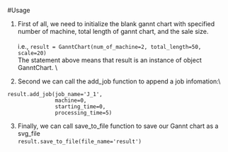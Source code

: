 #Usage
1.  First of all, we need to initialize the blank gannt chart 
with specified number of machine, total length of gannt chart, and the sale size.\
\
i.e.,
`result = GanntChart(num_of_machine=2, total_length=50, scale=20)
`
\
The statement above means that result is an instance of object GanntChart.
\

2. Second we can call the add_job function to append a job infomation:\
```
result.add_job(job_name='J_1', 
               machine=0, 
               starting_time=0, 
               processing_time=5)
```
3. Finally, we can call save_to_file function to save our Gannt chart as a svg_file  
`result.save_to_file(file_name='result')`